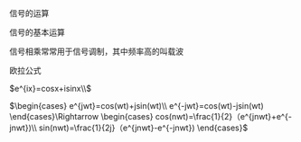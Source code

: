 信号的运算

信号的基本运算

信号相乘常常用于信号调制，其中频率高的叫载波



欧拉公式

$e^{ix}=cosx+isinx\\$

$\begin{cases}
e^{jwt}=cos(wt)+jsin(wt)\\
e^{-jwt}=cos(wt)-jsin(wt)
\end{cases}\Rightarrow
\begin{cases}
cos(nwt)=\frac{1}{2}（e^{jnwt}+e^{-jnwt})\\
sin(nwt)=\frac{1}{2j}（e^{jnwt}-e^{-jnwt})
\end{cases}$

